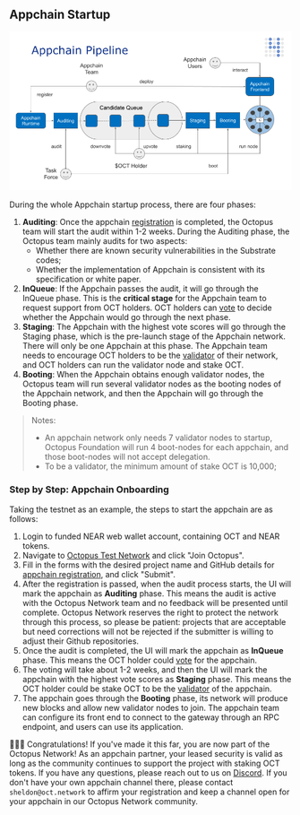 ## Appchain Startup

![Appchain_Pipeline](./appchain_pipeline.png)

During the whole Appchain startup process, there are four phases:
1. **Auditing**: Once the appchain [registration](./appchain-register.md) is completed, the Octopus team will start the audit within 1-2 weeks. During the Auditing phase, the Octopus team mainly audits for two aspects:
    * Whether there are known security vulnerabilities in the Substrate codes;
    * Whether the implementation of Appchain is consistent with its specification or white paper.
2. **InQueue**: If the Appchain passes the audit, it will go through the InQueue phase. This is the **critical stage** for the Appchain team to request support from OCT holders. OCT holders can [vote](./voting-appchain.md) to decide whether the Appchain would go through the next phase.
3. **Staging**: The Appchain with the highest vote scores will go through the Staging phase, which is the pre-launch stage of the Appchain network. There will only be one Appchain at this phase. The Appchain team needs to encourage OCT holders to be the [validator](../maintain/validator-guide.md) of their network, and OCT holders can run the validator node and stake OCT.
4. **Booting**: When the Appchain obtains enough validator nodes, the Octopus team will run several validator nodes as the booting nodes of the Appchain network, and then the Appchain will go through the Booting phase.

> Notes:
> * An appchain network only needs 7 validator nodes to startup, Octopus Foundation will run 4 boot-nodes for each appchain, and those boot-nodes will not accept delegation.
> * To be a validator, the minimum amount of stake OCT is 10,000;

### Step by Step: Appchain Onboarding

Taking the testnet as an example, the steps to start the appchain are as follows:
1. Login to funded NEAR web wallet account, containing OCT and NEAR tokens.
2. Navigate to [Octopus Test Network](https://testnet.oct.network) and click "Join Octopus".
3. Fill in the forms with the desired project name and GitHub details for [appchain registration](./appchain-register.md), and click "Submit".
4. After the registration is passed, when the audit process starts, the UI will mark the appchain as **Auditing** phase. This means the audit is active with the Octopus Network team and no feedback will be presented until complete. Octopus Network reserves the right to protect the network through this process, so please be patient: projects that are acceptable but need corrections will not be rejected if the submitter is willing to adjust their Github repositories.
5. Once the audit is completed, the UI will mark the appchain as **InQueue** phase. This means the OCT holder could [vote](./voting-appchain.md) for the appchain.
6. The voting will take about 1-2 weeks, and then the UI will mark the appchain with the highest vote scores as **Staging** phase. This means the OCT holder could be stake OCT to be the [validator](../maintain/validator-guide.md) of the appchain.
7. The appchain goes through the **Booting** phase, its network will produce new blocks and allow new validator nodes to join. The appchain team can configure its front end to connect to the gateway through an RPC endpoint, and users can use its application.

🎉🎉🎉 Congratulations! If you've made it this far, you are now part of the Octopus Network! As an appchain partner, your leased security is valid as long as the community continues to support the project with staking OCT tokens. If you have any questions, please reach out to us on [Discord](https://discord.gg/6GTJBkZA9Q). If you don't have your own appchain channel there, please contact `sheldon@oct.network` to affirm your registration and keep a channel open for your appchain in our Octopus Network community.
